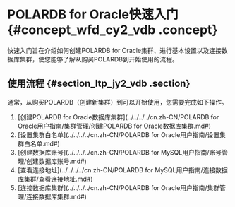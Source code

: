 # POLARDB for Oracle快速入门 {#concept_wfd_cy2_vdb .concept}

快速入门旨在介绍如何创建POLARDB for Oracle集群、进行基本设置以及连接数据库集群，使您能够了解从购买POLARDB到开始使用的流程。

## 使用流程 {#section_ltp_jy2_vdb .section}

通常，从购买POLARDB（创建新集群）到可以开始使用，您需要完成如下操作。

1.  [创建POLARDB for Oracle数据库集群](../../../../cn.zh-CN/POLARDB for Oracle用户指南/集群管理/创建POLARDB for Oracle数据库集群.md#)
2.  [设置集群白名单](../../../../cn.zh-CN/POLARDB for Oracle用户指南/设置集群白名单.md#)
3.  [创建数据库账号](../../../../cn.zh-CN/POLARDB for MySQL用户指南/账号管理/创建数据库账号.md#)
4.  [查看连接地址](../../../../cn.zh-CN/POLARDB for MySQL用户指南/连接数据库集群/查看连接地址.md#)
5.  [连接数据库集群](../../../../cn.zh-CN/POLARDB for Oracle用户指南/集群管理/连接数据库集群.md#)

